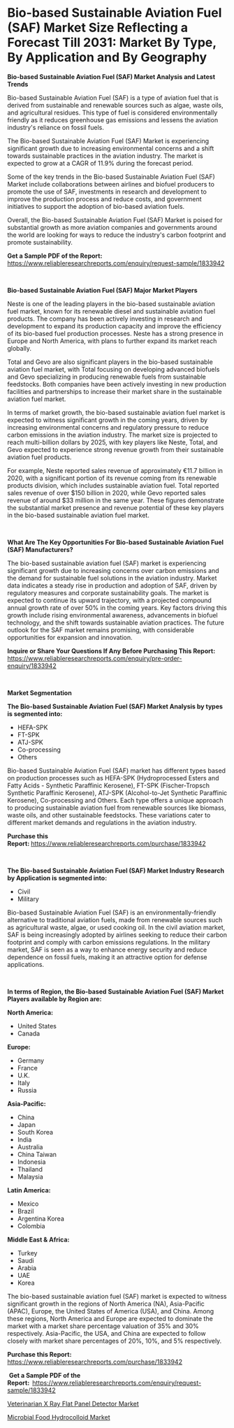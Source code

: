 <p><h1>Bio-based Sustainable Aviation Fuel (SAF) Market Size Reflecting a Forecast Till 2031: Market By Type, By Application and By Geography</h1></p><p><strong>Bio-based Sustainable Aviation Fuel (SAF) Market Analysis and Latest Trends</strong></p>
<p><p>Bio-based Sustainable Aviation Fuel (SAF) is a type of aviation fuel that is derived from sustainable and renewable sources such as algae, waste oils, and agricultural residues. This type of fuel is considered environmentally friendly as it reduces greenhouse gas emissions and lessens the aviation industry's reliance on fossil fuels.</p><p>The Bio-based Sustainable Aviation Fuel (SAF) Market is experiencing significant growth due to increasing environmental concerns and a shift towards sustainable practices in the aviation industry. The market is expected to grow at a CAGR of 11.9% during the forecast period.</p><p>Some of the key trends in the Bio-based Sustainable Aviation Fuel (SAF) Market include collaborations between airlines and biofuel producers to promote the use of SAF, investments in research and development to improve the production process and reduce costs, and government initiatives to support the adoption of bio-based aviation fuels.</p><p>Overall, the Bio-based Sustainable Aviation Fuel (SAF) Market is poised for substantial growth as more aviation companies and governments around the world are looking for ways to reduce the industry's carbon footprint and promote sustainability.</p></p>
<p><strong>Get a Sample PDF of the Report:&nbsp;</strong> <a href="https://www.reliableresearchreports.com/enquiry/request-sample/1833942">https://www.reliableresearchreports.com/enquiry/request-sample/1833942</a></p>
<p>&nbsp;</p>
<p><strong>Bio-based Sustainable Aviation Fuel (SAF) Major Market Players</strong></p>
<p><p>Neste is one of the leading players in the bio-based sustainable aviation fuel market, known for its renewable diesel and sustainable aviation fuel products. The company has been actively investing in research and development to expand its production capacity and improve the efficiency of its bio-based fuel production processes. Neste has a strong presence in Europe and North America, with plans to further expand its market reach globally.</p><p>Total and Gevo are also significant players in the bio-based sustainable aviation fuel market, with Total focusing on developing advanced biofuels and Gevo specializing in producing renewable fuels from sustainable feedstocks. Both companies have been actively investing in new production facilities and partnerships to increase their market share in the sustainable aviation fuel market.</p><p>In terms of market growth, the bio-based sustainable aviation fuel market is expected to witness significant growth in the coming years, driven by increasing environmental concerns and regulatory pressure to reduce carbon emissions in the aviation industry. The market size is projected to reach multi-billion dollars by 2025, with key players like Neste, Total, and Gevo expected to experience strong revenue growth from their sustainable aviation fuel products.</p><p>For example, Neste reported sales revenue of approximately €11.7 billion in 2020, with a significant portion of its revenue coming from its renewable products division, which includes sustainable aviation fuel. Total reported sales revenue of over $150 billion in 2020, while Gevo reported sales revenue of around $33 million in the same year. These figures demonstrate the substantial market presence and revenue potential of these key players in the bio-based sustainable aviation fuel market.</p></p>
<p>&nbsp;</p>
<p><strong>What Are The Key Opportunities For Bio-based Sustainable Aviation Fuel (SAF) Manufacturers?</strong></p>
<p><p>The bio-based sustainable aviation fuel (SAF) market is experiencing significant growth due to increasing concerns over carbon emissions and the demand for sustainable fuel solutions in the aviation industry. Market data indicates a steady rise in production and adoption of SAF, driven by regulatory measures and corporate sustainability goals. The market is expected to continue its upward trajectory, with a projected compound annual growth rate of over 50% in the coming years. Key factors driving this growth include rising environmental awareness, advancements in biofuel technology, and the shift towards sustainable aviation practices. The future outlook for the SAF market remains promising, with considerable opportunities for expansion and innovation.</p></p>
<p><strong>Inquire or Share Your Questions If Any Before Purchasing This Report:</strong> <a href="https://www.reliableresearchreports.com/enquiry/pre-order-enquiry/1833942">https://www.reliableresearchreports.com/enquiry/pre-order-enquiry/1833942</a></p>
<p>&nbsp;</p>
<p><strong>Market Segmentation</strong></p>
<p><strong>The Bio-based Sustainable Aviation Fuel (SAF) Market Analysis by types is segmented into:</strong></p>
<p><ul><li>HEFA-SPK</li><li>FT-SPK</li><li>ATJ-SPK</li><li>Co-processing</li><li>Others</li></ul></p>
<p><p>Bio-based Sustainable Aviation Fuel (SAF) market has different types based on production processes such as HEFA-SPK (Hydroprocessed Esters and Fatty Acids - Synthetic Paraffinic Kerosene), FT-SPK (Fischer-Tropsch Synthetic Paraffinic Kerosene), ATJ-SPK (Alcohol-to-Jet Synthetic Paraffinic Kerosene), Co-processing and Others. Each type offers a unique approach to producing sustainable aviation fuel from renewable sources like biomass, waste oils, and other sustainable feedstocks. These variations cater to different market demands and regulations in the aviation industry.</p></p>
<p><strong>Purchase this Report:&nbsp;</strong><a href="https://www.reliableresearchreports.com/purchase/1833942">https://www.reliableresearchreports.com/purchase/1833942</a></p>
<p>&nbsp;</p>
<p><strong>The Bio-based Sustainable Aviation Fuel (SAF) Market Industry Research by Application is segmented into:</strong></p>
<p><ul><li>Civil</li><li>Military</li></ul></p>
<p><p>Bio-based Sustainable Aviation Fuel (SAF) is an environmentally-friendly alternative to traditional aviation fuels, made from renewable sources such as agricultural waste, algae, or used cooking oil. In the civil aviation market, SAF is being increasingly adopted by airlines seeking to reduce their carbon footprint and comply with carbon emissions regulations. In the military market, SAF is seen as a way to enhance energy security and reduce dependence on fossil fuels, making it an attractive option for defense applications.</p></p>
<p>&nbsp;</p>
<p><strong>In terms of Region, the Bio-based Sustainable Aviation Fuel (SAF) Market Players available by Region are:</strong></p>
<p>
    <p> <strong> North America: </strong>
        <ul>
            <li>United States</li>
            <li>Canada</li>
        </ul>
        </p> 
    <p> <strong> Europe: </strong>
        <ul>
            <li>Germany</li>
            <li>France</li>
            <li>U.K.</li>
            <li>Italy</li>
            <li>Russia</li>
        </ul>
        </p> 
    <p> <strong> Asia-Pacific: </strong>
        <ul>
            <li>China</li>
            <li>Japan</li>
            <li>South Korea</li>
            <li>India</li>
            <li>Australia</li>
            <li>China Taiwan</li>
            <li>Indonesia</li>
            <li>Thailand</li>
            <li>Malaysia</li>
        </ul>
        </p> 
    <p> <strong> Latin America: </strong>
        <ul>
            <li>Mexico</li>
            <li>Brazil</li>
            <li>Argentina Korea</li>
            <li>Colombia</li>
        </ul>
        </p> 
    <p> <strong> Middle East & Africa: </strong>
        <ul>
            <li>Turkey</li>
            <li>Saudi</li>
            <li>Arabia</li>
            <li>UAE</li>
            <li>Korea</li>
        </ul>
    </p>
    </p>
<p><p>The bio-based sustainable aviation fuel (SAF) market is expected to witness significant growth in the regions of North America (NA), Asia-Pacific (APAC), Europe, the United States of America (USA), and China. Among these regions, North America and Europe are expected to dominate the market with a market share percentage valuation of 35% and 30% respectively. Asia-Pacific, the USA, and China are expected to follow closely with market share percentages of 20%, 10%, and 5% respectively.</p></p>
<p><strong>Purchase this Report: </strong><a href="https://www.reliableresearchreports.com/purchase/1833942">https://www.reliableresearchreports.com/purchase/1833942</a></p>
<p>&nbsp;<strong>Get a Sample PDF of the Report:&nbsp;&nbsp;</strong><a href="https://www.reliableresearchreports.com/enquiry/request-sample/1833942">https://www.reliableresearchreports.com/enquiry/request-sample/1833942</a></p>
<p><strong></strong></p>
<p><p><a href="https://silk-columnist-571.notion.site/Veterinarian-X-Ray-Flat-Panel-Detector-Market-Growth-Market-Trends-COVID-19-Impact-and-Forecasts--59d3810e197b453583c7efc2fd041324">Veterinarian X Ray Flat Panel Detector Market</a></p><p><a href="https://view.publitas.com/reportprime-1/insights-into-microbial-food-hydrocolloid-market-size-analysing-market-share-trends-and-growth-from-2024-to-2031/">Microbial Food Hydrocolloid Market</a></p></p>